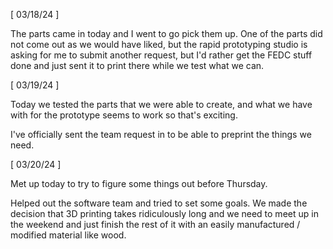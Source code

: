 
\[  03/18/24 \]

The parts came in today and I went to go pick them up. 
One of the parts did not come out as we would have liked, but the rapid prototyping studio is asking for me to submit another request, but I'd rather get the FEDC stuff done and just sent it to print there while we test what we can.

\[ 03/19/24 \]

Today we tested the parts that we were able to create, and what we have with for the prototype seems to work so that's exciting.

I've officially sent the team request in to be able to preprint the things we need. 

\[ 03/20/24 \]

Met up today to try to figure some things out before Thursday.

Helped out the software team and tried to set some goals. 
We made the decision that 3D printing takes ridiculously long and we need to meet up in the weekend and just finish the rest of it with an easily manufactured / modified material like wood.